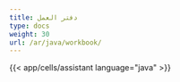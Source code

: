 ```yaml
---
title: دفتر العمل
type: docs
weight: 30
url: /ar/java/workbook/
---
```

{{< app/cells/assistant language="java" >}}
